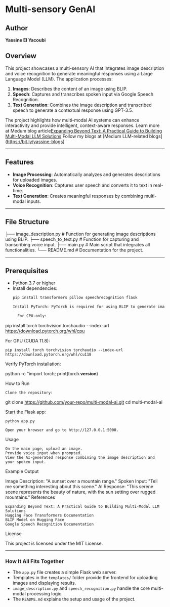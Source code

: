 # Multi-sensory GenAI 

## Author
**Yassine El Yacoubi**

## Overview
This project showcases a multi-sensory AI that integrates image description and voice recognition to generate meaningful responses using a Large Language Model (LLM). The application processes:
1. **Images**: Describes the content of an image using BLIP.
2. **Speech**: Captures and transcribes spoken input via Google Speech Recognition.
3. **Text Generation**: Combines the image description and transcribed speech to generate a contextual response using GPT-3.5.

The project highlights how multi-modal AI systems can enhance interactivity and provide intelligent, context-aware responses.
Learn more at Medum blog article[Expanding Beyond Text: A Practical Guide to Building Multi-Modal LLM Solutions](https://medium.com/@yassine.elyacoub/expanding-beyond-text-a-practical-guide-to-building-multi-modal-llm-solutions-426a6f0f94a8)
Follow my blogs at [Medium LLM-related blogs](https://bit.ly/yassine-blogs]

---

## Features
- **Image Processing**: Automatically analyzes and generates descriptions for uploaded images.
- **Voice Recognition**: Captures user speech and converts it to text in real-time.
- **Text Generation**: Creates meaningful responses by combining multi-modal inputs.

---

## File Structure

├── image_description.py # Function for generating image descriptions using BLIP. 
├── speech_to_text.py # Function for capturing and transcribing voice input. 
├── main.py # Main script that integrates all functionalities. 
└── README.md # Documentation for the project.

---

## Prerequisites
- Python 3.7 or higher
- Install dependencies:
  ```bash
  pip install transformers pillow speechrecognition flask

  Install PyTorch: PyTorch is required for using BLIP to generate image descriptions. Visit the PyTorch Installation Page and choose the appropriate command based on your system configuration. Below are common options:

    For CPU-only:

pip install torch torchvision torchaudio --index-url https://download.pytorch.org/whl/cpu

For GPU (CUDA 11.8):

    pip install torch torchvision torchaudio --index-url https://download.pytorch.org/whl/cu118

Verify PyTorch installation:

python -c "import torch; print(torch.__version__)

How to Run

    Clone the repository:

git clone https://github.com/your-repo/multi-modal-ai.git
cd multi-modal-ai

Start the Flask app:

    python app.py

    Open your browser and go to http://127.0.0.1:5000.

Usage

    On the main page, upload an image.
    Provide voice input when prompted.
    View the AI-generated response combining the image description and your spoken input.

Example Output

Image Description: "A sunset over a mountain range."
Spoken Input: "Tell me something interesting about this scene."
AI Response: "This serene scene represents the beauty of nature, with the sun setting over rugged mountains."
References

    Expanding Beyond Text: A Practical Guide to Building Multi-Modal LLM Solutions
    Hugging Face Transformers Documentation
    BLIP Model on Hugging Face
    Google Speech Recognition Documentation

License

This project is licensed under the MIT License.


---

### **How It All Fits Together**
- The `app.py` file creates a simple Flask web server.
- Templates in the `templates/` folder provide the frontend for uploading images and displaying results.
- `image_description.py` and `speech_recognition.py` handle the core multi-modal processing logic.
- The `README.md` explains the setup and usage of the project.
